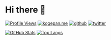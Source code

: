 # Hi there 👋

<a href="https://github.com/kogepanh" target="_blank" rel="noopener noreferrer"><img src="https://komarev.com/ghpvc/?username=kogepanh&label=Profile%20views&color=0e75b6&style=flat" alt="Profile Views"></a>
<a href="https://kogepan.me" target="_blank" rel="noopener noreferrer"><img src="https://img.shields.io/badge/kogepan-me-orange" alt="kogepan.me"></a>
<a href="https://github.com/kogepanh" target="_blank" rel="noopener noreferrer"><img src="https://img.shields.io/github/followers/kogepanh?style=social" alt="github"></a>
<a href="https://twitter.com/kogepanh" target="_blank" rel="noopener noreferrer"><img src="https://img.shields.io/twitter/follow/kogepanh?style=social" alt="twitter"></a>

<a href="https://github.com/kogepanh" target="_blank" rel="noopener noreferrer"><img src="https://github-readme-stats.vercel.app/api?username=kogepanh&show_icons=true&include_all_commits=true&count_private=true&theme=nord" alt="GitHub Stats"></a>
<a href="https://github.com/kogepanh" target="_blank" rel="noopener noreferrer"><img src="https://github-readme-stats.vercel.app/api/top-langs/?username=kogepanh&hide=html,css,scss,sass&langs_count=8&theme=nord&layout=compact" alt="Top Langs"></a>
